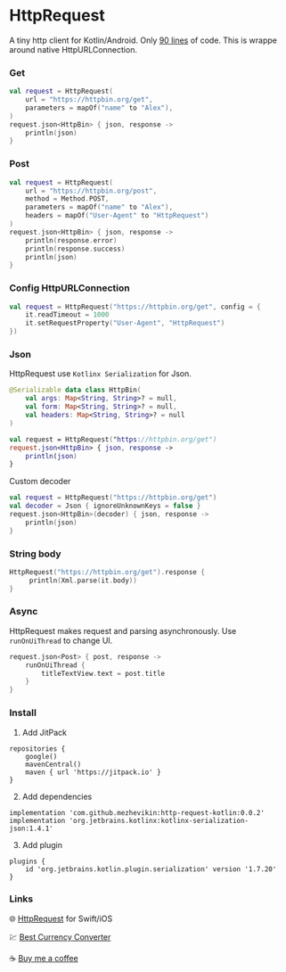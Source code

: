 # HttpRequest

A tiny http client for Kotlin/Android. Only [90 lines](HttpRequest/src/main/kotlin/com/github/mezhevikin/httprequest/HttpRequest.kt) of code. This is wrappe around native HttpURLConnection.

### Get

```kotlin
val request = HttpRequest(
    url = "https://httpbin.org/get",
    parameters = mapOf("name" to "Alex"),
)
request.json<HttpBin> { json, response ->
    println(json)
}
```

### Post

```kotlin
val request = HttpRequest(
    url = "https://httpbin.org/post",
    method = Method.POST,
    parameters = mapOf("name" to "Alex"),
    headers = mapOf("User-Agent" to "HttpRequest")
)
request.json<HttpBin> { json, response ->
    println(response.error)
    println(response.success)
    println(json)
}
```

### Config HttpURLConnection

```kotlin
val request = HttpRequest("https://httpbin.org/get", config = {
    it.readTimeout = 1000
    it.setRequestProperty("User-Agent", "HttpRequest")
})
```

### Json

HttpRequest use `Kotlinx Serialization` for Json.

```kotlin
@Serializable data class HttpBin(
    val args: Map<String, String>? = null,
    val form: Map<String, String>? = null,
    val headers: Map<String, String>? = null
)

val request = HttpRequest("https://httpbin.org/get")
request.json<HttpBin> { json, response ->
    println(json)
}
```

Custom decoder

```kotlin
val request = HttpRequest("https://httpbin.org/get")
val decoder = Json { ignoreUnknownKeys = false }
request.json<HttpBin>(decoder) { json, response ->
    println(json)
}
```

### String body

```swift
HttpRequest("https://httpbin.org/get").response {
     println(Xml.parse(it.body))
}
```

### Async

HttpRequest makes request and parsing asynchronously.
Use `runOnUiThread` to change UI.

```swift
request.json<Post> { post, response ->
    runOnUiThread {
        titleTextView.text = post.title
    }
}
```

### Install

1. Add JitPack
```
repositories {
    google()
    mavenCentral()
    maven { url 'https://jitpack.io' }
}
```

2. Add dependencies

```
implementation 'com.github.mezhevikin:http-request-kotlin:0.0.2'
implementation 'org.jetbrains.kotlinx:kotlinx-serialization-json:1.4.1'
```

3. Add plugin

```
plugins {
    id 'org.jetbrains.kotlin.plugin.serialization' version '1.7.20'
}
```

### Links

🌐 [HttpRequest](https://github.com/mezhevikin/http-request) for Swift/iOS

💹 [Best Currency Converter](https://getconverter.org)

☕️ [Buy me a coffee](https://www.buymeacoffee.com/mezhevikin)
  

